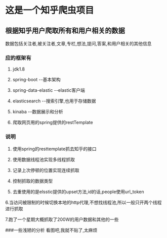 这是一个知乎爬虫项目
============

## 根据知乎用户爬取所有和用户相关的数据

  数据包括关注者,被关注者,文章,专栏,想法,提问,答案,和用户相关的其他信息

### 应的框架有

1. jdk1.8

2. spring-boot --基本架构

3. spring-data-elastic --elastic客户端

4. elasticsearch --搜索引擎,也用于存储数据

5. kinaba --数据展示和分析

6. 爬取网页用的spring提供的restTemplate

 ### 说明

 1. 使用spring的resttemplate抓去知乎的接口

 2. 使用数据线程池实现多线程抓取

 3. 记录上次停顿的位置实现连续抓取

 4. 控制抓取的数据类型

 5. 去重使用的是elsstic提供的upset方法,id的话,people使用url_token

 6.当访问被限制的时候切换本地的http代理,不想找线程池,所以一般只开两个线程进行抓取

 7.跑了一个星期大概抓取了200W的用户数据和其他的一些
 
 ###一些浅陋的分析
看图吧,我就不贴了,太麻烦







